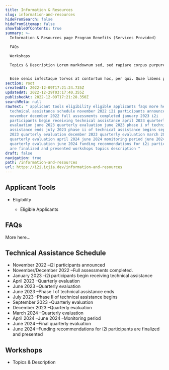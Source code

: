 ```yaml
---
title: Information & Resources
slug: information-and-resources
hideFromSearch: false
hideFromSitemap: false
showTableOfContents: true
summary: >-
  Information & Resources page Program Benefits (Services Provided)

  FAQs

  Workshops

  Topics & Description Lorem markdownum sed, sed rapiare corpus purpurea mater, promittere fulmen, in pius haerebat, tantum extis Cocinthia. Nocebant isque, capillos lucos Iove vestem sic nec, tamen et. Adorandum deorum ludos Calydonides laesum metus maesto, et robore furtum, o flammam iactor. Ut visa.


  Esse senis infectaque torvos at contortum hoc, per qui. Quae labens procul somnique orbem.
section: root
createdAt: 2022-12-09T17:21:24.735Z
updatedAt: 2022-12-29T03:17:40.355Z
publishedAt: 2022-12-09T17:21:28.350Z
searchMeta: null
rawText: " applicant tools eligibility eligible applicants faqs more here
  technical assistance schedule november 2022 i2i participants announced
  november december 2022 full assessments completed january 2023 i2i
  participants begin receiving technical assistance april 2023 quarterly
  evaluation june 2023 quarterly evaluation june 2023 phase i of technical
  assistance ends july 2023 phase ii of technical assistance begins september
  2023 quarterly evaluation december 2023 quarterly evaluation march 2024
  quarterly evaluation april 2024 june 2024 monitoring period june 2024 final
  quarterly evaluation june 2024 funding recommendations for i2i participants
  are finalized and presented workshops topics description "
draft: false
navigation: true
path: /information-and-resources
url: https://i2i.icjia.dev/information-and-resources
---
```


## Applicant Tools

- Eligibility

    - Eligible Applicants 
    
## FAQs

More here...

## Technical Assistance Schedule

- November 2022 –i2i participants announced
- November/December 2022 –Full assessments completed.
- January 2023 –i2i participants begin receiving technical assistance 
- April 2023 –Quarterly evaluation
- June 2023 –Quarterly evaluation
- June 2023 –Phase I of technical assistance ends
- July 2023 –Phase II of technical assistance begins
- September 2023 –Quarterly evaluation
- December 2023 –Quarterly evaluation
- March 2024 –Quarterly evaluation
- April 2024 –June 2024 –Monitoring period
- June 2024 –Final quarterly evaluation
- June 2024 –Funding recommendations for i2i participants are finalized and presented
## Workshops 
- Topics & Description   


